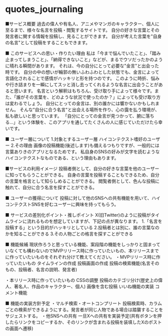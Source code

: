 # quotes_journaling

■サービス概要
  過去の偉人や有名人、アニメやマンガのキャラクター、個人に至るまで、様々な名言を投稿・閲覧するサイトです。
  自分の好きな言葉とその発言者に関する情報を投稿し、見ることができます。
  自分が考えた言葉を"自身の名言"として投稿をすることもできます。

■ このサービスへの思い・作りたい理由
  私は「今まで悩んでいたこと」、「踏み止まってしまうこと」、「納得できないこと」などが、まるでウソだったかのように晴れる瞬間があります。
  それは、今の自分にとって必要な"金言"と出会った時です。
  自分の中の想いが輪郭の無いふわふわとした状態でも、金言によって言語化されることで感情がハッキリと形を持つのです。
  このように時折、悩みや行き詰まりを一瞬にしてスッと消し去ってくれるような名言に出会うことがあると思います。
  名言という解釈はもちろん、受け取り手によって様々です。また、「誰がその言葉を、どのような状況で使ったのか？」によっても受け取り方は変わるでしょう。
  自分にとっての金言は、別の誰かには響かないかもしれません。
  そんな"自分に合う名言"と出会える場所を作り、心の靄を払う環境が、私も欲しいと思っています。
  「自分にとっての金言が見つかって、腑に落ちる…」という体験を、このアプリを通してたくさんの人に感じていただけたら幸いです。

■ ユーザー層について
  1.対象とするユーザー層
    ハイコンテクスト嗜好のユーザー
  2.その理由
    画像の投稿機能(後述します)も備えるつもりですが、一般的には言葉ありきのアプリとなるためです。
    私自身のSNSの好みが文字を読むようなハイコンテクストなものである、という理由もあります。

■サービスの利用イメージ
  投稿者側として、自分の好きな言葉を他のユーザーに知ってもらうことができる。
  自身の言葉を投稿することもできるため、自分の言葉を格言として知らしめることができる。
  閲覧者側として、色んな投稿に触れて、自分に合う名言を探すことができる。

■ ユーザーの獲得について
  投稿に対して他のSNSへの共有機能を用いて、ハイコンテクストSNSを好むユーザーに興味を持ってもらう。

■ サービスの差別化ポイント・推しポイント
  X(旧Twitter)のように投稿がタイムラインに流れるものを想定していますが、下記の点が異なります。
    1.「名言を投稿する」という目的がハッキリとしている
    2.投稿者とは別に、誰の言葉なのかを知ることができる
    3.その人物ごとの格言を探すことができる

■ 機能候補
現状作ろうと思っている機能、案段階の機能をしっかりと固まっていなくても構わないのでMVPリリース時に作っていたいもの、本リリースまでに作っていたいものをそれぞれ分けて教えてください。
  ・MVPリリース時に作っていたいもの
    タイムラインの作成
    投稿画面の作成
    投稿の検索機能(名言そのもの、投稿者、名言の説明、発言者)

  ・本リリース時に作っていたいもの
    CSSの調整
    投稿のカテゴリ分け(歴史上の偉人、著名人、作品のキャラクター、個人)
    画像を含む投稿
    いいね機能の実装
    コメント機能

■ 機能の実装方針予定
  ・マルチ検索・オートコンプリート
    投稿検索時、カラムごとの検索ができるようにする。発言者が同じ人物である場合は踏襲することをサジェストする。
  ・他SNSへの共有
    一旦Xへの共有を実装予定(共有ボタンを押したらリンクをコピーするか、そのリンクが含まれる投稿を装填したXのポストの画面へ遷移)
